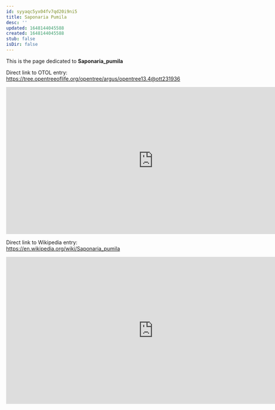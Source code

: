 ```yaml
---
id: syyaqc5yx04fv7qd20i9ni5
title: Saponaria Pumila
desc: ''
updated: 1648144045588
created: 1648144045588
stub: false
isDir: false
---
```

This is the page dedicated to **Saponaria_pumila**


Direct link to OTOL entry: https://tree.opentreeoflife.org/opentree/argus/opentree13.4@ott231936



<html>
    <body>
    <iframe src="https://tree.opentreeoflife.org/opentree/argus/opentree13.4@ott231936"
    width="800" height="400" frameborder="0" allowfullscreen> </iframe>
    </body>
</html>
    


Direct link to Wikipedia entry: https://en.wikipedia.org/wiki/Saponaria_pumila



<html>
    <body>
    <iframe src="https://en.wikipedia.org/wiki/Saponaria_pumila"
    width="800" height="400" frameborder="0" allowfullscreen> </iframe>
    </body>
</html>
    
